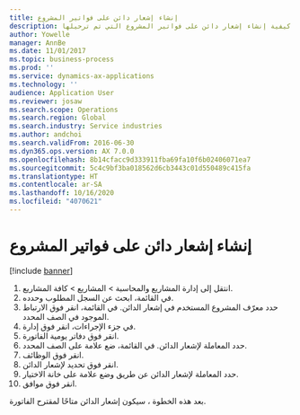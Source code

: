 ```yaml
---
title: إنشاء إشعار دائن على فواتير المشروع
description: توضح هذه العملية كيفية إنشاء إشعار دائن على فواتير المشروع التي تم ترحيلها.
author: Yowelle
manager: AnnBe
ms.date: 11/01/2017
ms.topic: business-process
ms.prod: ''
ms.service: dynamics-ax-applications
ms.technology: ''
audience: Application User
ms.reviewer: josaw
ms.search.scope: Operations
ms.search.region: Global
ms.search.industry: Service industries
ms.author: andchoi
ms.search.validFrom: 2016-06-30
ms.dyn365.ops.version: AX 7.0.0
ms.openlocfilehash: 8b14cfacc9d333911fba69fa10f6b02406071ea7
ms.sourcegitcommit: 5c4c9bf3ba018562d6cb3443c01d550489c415fa
ms.translationtype: HT
ms.contentlocale: ar-SA
ms.lasthandoff: 10/16/2020
ms.locfileid: "4070621"
---
```

# <a name="create-a-credit-note-on-project-invoices"></a>إنشاء إشعار دائن على فواتير المشروع

[!include [banner](../../includes/banner.md)]

1. انتقل إلى إدارة المشاريع والمحاسبة > المشاريع > كافة المشاريع. 
2. في القائمة، ابحث عن السجل المطلوب وحدده. 
3. حدد معرّف المشروع المستخدم في إشعار الدائن. في القائمة، انقر فوق الارتباط الموجود في الصف المحدد. 
4. في جزء الإجراءات، انقر فوق إدارة. 
5. انقر فوق دفاتر يومية الفاتورة. 
6. حدد المعاملة لإشعار الدائن. في القائمة، ضع علامة على الصف المحدد. 
7. انقر فوق الوظائف. 
8. انقر فوق تحديد لإشعار الدائن. 
9. حدد المعاملة لإشعار الدائن عن طريق وضع علامة على خانة الاختيار.
10. انقر فوق موافق. 

بعد هذه الخطوة ، سيكون إشعار الدائن متاحًا لمقترح الفاتورة.
